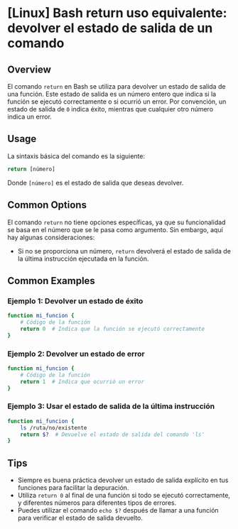 # [Linux] Bash return uso equivalente: devolver el estado de salida de un comando

## Overview
El comando `return` en Bash se utiliza para devolver un estado de salida de una función. Este estado de salida es un número entero que indica si la función se ejecutó correctamente o si ocurrió un error. Por convención, un estado de salida de `0` indica éxito, mientras que cualquier otro número indica un error.

## Usage
La sintaxis básica del comando es la siguiente:

```bash
return [número]
```

Donde `[número]` es el estado de salida que deseas devolver.

## Common Options
El comando `return` no tiene opciones específicas, ya que su funcionalidad se basa en el número que se le pasa como argumento. Sin embargo, aquí hay algunas consideraciones:

- Si no se proporciona un número, `return` devolverá el estado de salida de la última instrucción ejecutada en la función.

## Common Examples

### Ejemplo 1: Devolver un estado de éxito
```bash
function mi_funcion {
    # Código de la función
    return 0  # Indica que la función se ejecutó correctamente
}
```

### Ejemplo 2: Devolver un estado de error
```bash
function mi_funcion {
    # Código de la función
    return 1  # Indica que ocurrió un error
}
```

### Ejemplo 3: Usar el estado de salida de la última instrucción
```bash
function mi_funcion {
    ls /ruta/no/existente
    return $?  # Devuelve el estado de salida del comando 'ls'
}
```

## Tips
- Siempre es buena práctica devolver un estado de salida explícito en tus funciones para facilitar la depuración.
- Utiliza `return 0` al final de una función si todo se ejecutó correctamente, y diferentes números para diferentes tipos de errores.
- Puedes utilizar el comando `echo $?` después de llamar a una función para verificar el estado de salida devuelto.